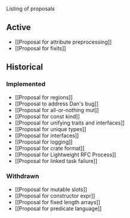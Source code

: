 Listing of proposals

## Active

* [[Proposal for attribute preprocessing]]
* [[Proposal for fixits]]

## Historical

### Implemented

* [[Proposal for regions]]
* [[Proposal to address Dan's bug]]
* [[Proposal for all-or-nothing mut]]
* [[Proposal for const kind]]
* [[Proposal for unifying traits and interfaces]]
* [[Proposal for unique types]]
* [[Proposal for interfaces]]
* [[Proposal for logging]]
* [[Proposal for crate format]]
* [[Proposal for Lightweight RFC Process]]
* [[Proposal for linked task failure]]

### Withdrawn

* [[Proposal for mutable slots]]
* [[Proposal for constructor expr]]
* [[Proposal for fixed length arrays]]
* [[Proposal for predicate language]]

